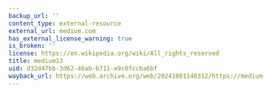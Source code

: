 ```yaml
---
backup_url: ''
content_type: external-resource
external_url: medium.com
has_external_license_warning: true
is_broken: ''
license: https://en.wikipedia.org/wiki/All_rights_reserved
title: medium13
uid: d32d47bb-3d62-46ab-b711-e9c0fccba6bf
wayback_url: https://web.archive.org/web/20241001140312/https://medium.com/
---
```

